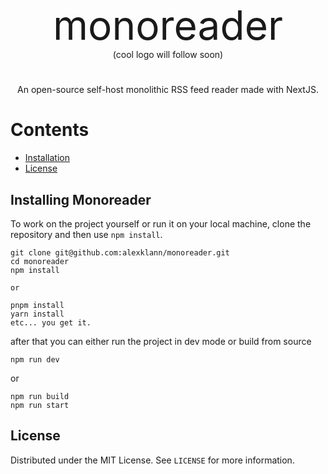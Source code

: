 <p align="center">
    <span style="font-size: 64px;">monoreader</span>
    <br>
    (cool logo will follow soon)
</p>


#

<p align="center">
    An open-source self-host monolithic RSS feed reader made with NextJS.
</p>

# Contents
- [Installation](https://github.com/alexklann/monoreader#installing-monoreader)
- [License](https://github.com/alexklann/monoreader#license)

## Installing Monoreader
To work on the project yourself or run it on your local machine,
clone the repository and then use `npm install`.

```
git clone git@github.com:alexklann/monoreader.git
cd monoreader
npm install

or

pnpm install
yarn install
etc... you get it.
```

after that you can either run the project in dev mode or build from source

```
npm run dev
```

or

```
npm run build
npm run start
```

## License
Distributed under the MIT License. See `LICENSE` for more information.